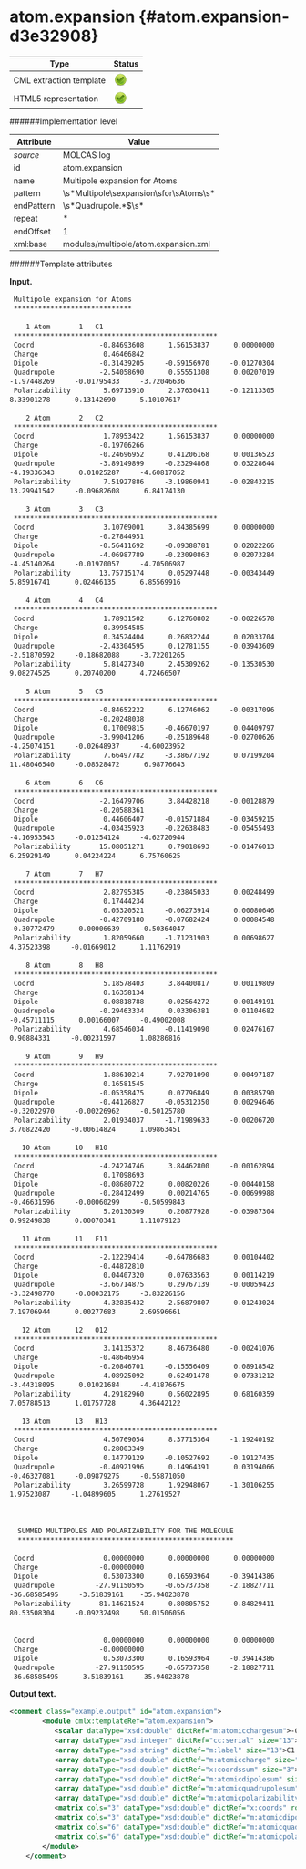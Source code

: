 # atom.expansion {#atom.expansion-d3e32908}


| Type                                                                                                                                                | Status                                                                                                                                              |
|----|----|
| CML extraction template                                                                                                                             | ![](/imgs/Total.png)                                                                                                                                |
| HTML5 representation                                                                                                                                | ![](/imgs/Total.png)                                                                                                                                |

######Implementation level

| Attribute                                                                                                                                           | Value                                                                                                                                               |
|----|----|
| *source*                                                                                                                                            | MOLCAS log                                                                                                                                          |
| id                                                                                                                                                  | atom.expansion                                                                                                                                      |
| name                                                                                                                                                | Multipole expansion for Atoms                                                                                                                       |
| pattern                                                                                                                                             | \\s\*Multipole\\sexpansion\\sfor\\sAtoms\\s\*                                                                                                       |
| endPattern                                                                                                                                          | \\s\*Quadrupole.\*\$\\s\*                                                                                                                           |
| repeat                                                                                                                                              | \*                                                                                                                                                  |
| endOffset                                                                                                                                           | 1                                                                                                                                                   |
| xml:base                                                                                                                                            | modules/multipole/atom.expansion.xml                                                                                                                |

######Template attributes

**Input.**

     Multipole expansion for Atoms
     *****************************
     
        1 Atom       1   C1        
     **************************************************
     Coord                -0.84693608      1.56153837      0.00000000
     Charge                0.46466842
     Dipole               -0.31439205     -0.59156970     -0.01270304
     Quadrupole           -2.54058690      0.55551308      0.00207019     -1.97448269     -0.01795433     -3.72046636
     Polarizability        5.69713910      2.37630411     -0.12113305      8.33901278     -0.13142690      5.10107617
     
        2 Atom       2   C2        
     **************************************************
     Coord                 1.78953422      1.56153837      0.00000000
     Charge               -0.19706266
     Dipole               -0.24696952      0.41206168      0.00136523
     Quadrupole           -3.89149899     -0.23294868      0.03228644     -4.19336343      0.01025287     -4.60817052
     Polarizability        7.51927886     -3.19860941     -0.02843215     13.29941542     -0.09682608      6.84174130
     
        3 Atom       3   C3        
     **************************************************
     Coord                 3.10769001      3.84385699      0.00000000
     Charge               -0.27844951
     Dipole               -0.56411692     -0.09388781      0.02022266
     Quadrupole           -4.06987789     -0.23090863      0.02073284     -4.45140264     -0.01970057     -4.70506987
     Polarizability       13.75715174      0.05297448     -0.00343449      5.85916741      0.02466135      6.85569916
     
        4 Atom       4   C4        
     **************************************************
     Coord                 1.78931502      6.12760802     -0.00226578
     Charge                0.39954585
     Dipole                0.34524404      0.26832244      0.02033704
     Quadrupole           -2.43304595      0.12781155     -0.03943609     -2.51870592     -0.18682088     -3.72201265
     Polarizability        5.81427340      2.45309262     -0.13530530      9.08274525      0.20740200      4.72466507
     
        5 Atom       5   C5        
     **************************************************
     Coord                -0.84652222      6.12746062     -0.00317096
     Charge               -0.20248038
     Dipole                0.17009815     -0.46670197      0.04409797
     Quadrupole           -3.99041206     -0.25189648     -0.02700626     -4.25074151     -0.02648937     -4.60023952
     Polarizability        7.66497782     -3.38677192      0.07199204     11.48046540     -0.08528472      6.98776643
     
        6 Atom       6   C6        
     **************************************************
     Coord                -2.16479706      3.84428218     -0.00128879
     Charge               -0.20588361
     Dipole                0.44606407     -0.01571884     -0.03459215
     Quadrupole           -4.03435923     -0.22638483     -0.05455493     -4.16953543     -0.01254124     -4.62720944
     Polarizability       15.08051271      0.79018693     -0.01476013      6.25929149      0.04224224      6.75760625
     
        7 Atom       7   H7        
     **************************************************
     Coord                 2.82795385     -0.23845033      0.00248499
     Charge                0.17444234
     Dipole                0.05320521     -0.06273914      0.00080646
     Quadrupole           -0.42709180     -0.07682424      0.00084548     -0.30772479      0.00006639     -0.50364047
     Polarizability        1.82059660     -1.71231903      0.00698627      4.37523398     -0.01669012      1.11762919
     
        8 Atom       8   H8        
     **************************************************
     Coord                 5.18578403      3.84400817      0.00119809
     Charge                0.16358134
     Dipole                0.08818788     -0.02564272      0.00149191
     Quadrupole           -0.29463334      0.03306381      0.01104682     -0.45711115      0.00166007     -0.49002008
     Polarizability        4.68546034     -0.11419090      0.02476167      0.90884331     -0.00231597      1.08286816
     
        9 Atom       9   H9        
     **************************************************
     Coord                -1.88610214      7.92701090     -0.00497187
     Charge                0.16581545
     Dipole               -0.05358475      0.07796849      0.00385790
     Quadrupole           -0.44126827     -0.05312350      0.00294646     -0.32022970     -0.00226962     -0.50125780
     Polarizability        2.01934037     -1.71989633     -0.00206720      3.70822420     -0.00614824      1.09863451
     
       10 Atom      10   H10       
     **************************************************
     Coord                -4.24274746      3.84462800     -0.00162894
     Charge                0.17098693
     Dipole               -0.08680722      0.00820226     -0.00440158
     Quadrupole           -0.28412499      0.00214765     -0.00699988     -0.46631596     -0.00060299     -0.50599843
     Polarizability        5.20130309      0.20877928     -0.03987304      0.99249838      0.00070341      1.11079123
     
       11 Atom      11   F11       
     **************************************************
     Coord                -2.12239414     -0.64786683      0.00104402
     Charge               -0.44872810
     Dipole                0.04407320      0.07633563      0.00114219
     Quadrupole           -3.66714875      0.29767139     -0.00059423     -3.32498770     -0.00032175     -3.83226156
     Polarizability        4.32835432      2.56879807      0.01243024      7.19706944      0.00277683      2.69596661
     
       12 Atom      12   O12       
     **************************************************
     Coord                 3.14135372      8.46736480     -0.00241076
     Charge               -0.48646954
     Dipole               -0.20846701     -0.15556409      0.08918542
     Quadrupole           -4.08925092      0.62491478     -0.07331212     -3.44318095      0.01021684     -4.41876675
     Polarizability        4.29182960      0.56022895      0.68160359      7.05788513      1.01757728      4.36442122
     
       13 Atom      13   H13       
     **************************************************
     Coord                 4.50769054      8.37715364     -1.19240192
     Charge                0.28003349
     Dipole                0.14779129     -0.10527692     -0.19127435
     Quadrupole           -0.40921996      0.14964391      0.03194066     -0.46327081     -0.09879275     -0.55871050
     Polarizability        3.26599728      1.92948067     -1.30106255      1.97523087     -1.04899605      1.27619527
     
     
     
      SUMMED MULTIPOLES AND POLARIZABILITY FOR THE MOLECULE
      *****************************************************
     
     Coord                 0.00000000      0.00000000      0.00000000
     Charge               -0.00000000
     Dipole                0.53073300      0.16593964     -0.39414386
     Quadrupole          -27.91150595     -0.65737358     -2.18827711    -36.68585495     -3.51839161    -35.94023878
     Polarizability       81.14621524      0.80805752     -0.84829411     80.53508304     -0.09232498     50.01506056
     
     
     Coord                 0.00000000      0.00000000      0.00000000
     Charge               -0.00000000
     Dipole                0.53073300      0.16593964     -0.39414386
     Quadrupole          -27.91150595     -0.65737358     -2.18827711    -36.68585495     -3.51839161    -35.94023878
        

**Output text.**

```xml
<comment class="example.output" id="atom.expansion">
        <module cmlx:templateRef="atom.expansion">       
           <scalar dataType="xsd:double" dictRef="m:atomicchargesum">-0.00000000</scalar>
           <array dataType="xsd:integer" dictRef="cc:serial" size="13">1 2 3 4 5 6 7 8 9 10 11 12 13</array>
           <array dataType="xsd:string" dictRef="m:label" size="13">C1 C2 C3 C4 C5 C6 H7 H8 H9 H10 F11 O12 H13</array>
           <array dataType="xsd:double" dictRef="m:atomiccharge" size="13">0.46466842 -0.19706266 -0.27844951 0.39954585 -0.20248038 -0.20588361 0.17444234 0.16358134 0.16581545 0.17098693 -0.44872810 -0.48646954 0.28003349</array>
           <array dataType="xsd:double" dictRef="x:coordssum" size="3">0.00000000 0.00000000 0.00000000</array>
           <array dataType="xsd:double" dictRef="m:atomicdipolesum" size="3">0.53073300 0.16593964 -0.39414386</array>
           <array dataType="xsd:double" dictRef="m:atomicquadrupolesum" size="6">-27.91150595 -0.65737358 -2.18827711 -36.68585495 -3.51839161 -35.94023878</array>
           <array dataType="xsd:double" dictRef="m:atomicpolarizabilitysum" size="6">81.14621524 0.80805752 -0.84829411 80.53508304 -0.09232498 50.01506056</array>
           <matrix cols="3" dataType="xsd:double" dictRef="x:coords" rows="13">-0.84693608 1.56153837 0.00000000 1.78953422 1.56153837 0.00000000 3.10769001 3.84385699 0.00000000 1.78931502 6.12760802 -0.00226578 -0.84652222 6.12746062 -0.00317096 -2.16479706 3.84428218 -0.00128879 2.82795385 -0.23845033 0.00248499 5.18578403 3.84400817 0.00119809 -1.88610214 7.92701090 -0.00497187 -4.24274746 3.84462800 -0.00162894 -2.12239414 -0.64786683 0.00104402 3.14135372 8.46736480 -0.00241076 4.50769054 8.37715364 -1.19240192</matrix>
           <matrix cols="3" dataType="xsd:double" dictRef="m:atomicdipole" rows="13">-0.31439205 -0.59156970 -0.01270304 -0.24696952 0.41206168 0.00136523 -0.56411692 -0.09388781 0.02022266 0.34524404 0.26832244 0.02033704 0.17009815 -0.46670197 0.04409797 0.44606407 -0.01571884 -0.03459215 0.05320521 -0.06273914 0.00080646 0.08818788 -0.02564272 0.00149191 -0.05358475 0.07796849 0.00385790 -0.08680722 0.00820226 -0.00440158 0.04407320 0.07633563 0.00114219 -0.20846701 -0.15556409 0.08918542 0.14779129 -0.10527692 -0.19127435</matrix>
           <matrix cols="6" dataType="xsd:double" dictRef="m:atomicquadrupole" rows="13">-2.54058690 0.55551308 0.00207019 -1.97448269 -0.01795433 -3.72046636 -3.89149899 -0.23294868 0.03228644 -4.19336343 0.01025287 -4.60817052 -4.06987789 -0.23090863 0.02073284 -4.45140264 -0.01970057 -4.70506987 -2.43304595 0.12781155 -0.03943609 -2.51870592 -0.18682088 -3.72201265 -3.99041206 -0.25189648 -0.02700626 -4.25074151 -0.02648937 -4.60023952 -4.03435923 -0.22638483 -0.05455493 -4.16953543 -0.01254124 -4.62720944 -0.42709180 -0.07682424 0.00084548 -0.30772479 0.00006639 -0.50364047 -0.29463334 0.03306381 0.01104682 -0.45711115 0.00166007 -0.49002008 -0.44126827 -0.05312350 0.00294646 -0.32022970 -0.00226962 -0.50125780 -0.28412499 0.00214765 -0.00699988 -0.46631596 -0.00060299 -0.50599843 -3.66714875 0.29767139 -0.00059423 -3.32498770 -0.00032175 -3.83226156 -4.08925092 0.62491478 -0.07331212 -3.44318095 0.01021684 -4.41876675 -0.40921996 0.14964391 0.03194066 -0.46327081 -0.09879275 -0.55871050</matrix>
           <matrix cols="6" dataType="xsd:double" dictRef="m:atomicpolarizability" rows="13">5.69713910 2.37630411 -0.12113305 8.33901278 -0.13142690 5.10107617 7.51927886 -3.19860941 -0.02843215 13.29941542 -0.09682608 6.84174130 13.75715174 0.05297448 -0.00343449 5.85916741 0.02466135 6.85569916 5.81427340 2.45309262 -0.13530530 9.08274525 0.20740200 4.72466507 7.66497782 -3.38677192 0.07199204 11.48046540 -0.08528472 6.98776643 15.08051271 0.79018693 -0.01476013 6.25929149 0.04224224 6.75760625 1.82059660 -1.71231903 0.00698627 4.37523398 -0.01669012 1.11762919 4.68546034 -0.11419090 0.02476167 0.90884331 -0.00231597 1.08286816 2.01934037 -1.71989633 -0.00206720 3.70822420 -0.00614824 1.09863451 5.20130309 0.20877928 -0.03987304 0.99249838 0.00070341 1.11079123 4.32835432 2.56879807 0.01243024 7.19706944 0.00277683 2.69596661 4.29182960 0.56022895 0.68160359 7.05788513 1.01757728 4.36442122 3.26599728 1.92948067 -1.30106255 1.97523087 -1.04899605 1.27619527</matrix>
        </module>
    </comment>
```
